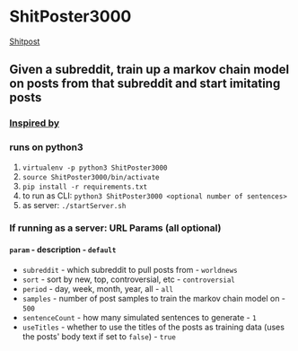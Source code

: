 # ShitPoster3000

[Shitpost](https://www.urbandictionary.com/define.php?term=shitpost)

## Given a subreddit, train up a markov chain model on posts from that subreddit and start imitating posts

### [Inspired by](http://slatestarcodex.com/2018/10/30/sort-by-controversial/)

### runs on python3

1. `virtualenv -p python3 ShitPoster3000`
2. `source ShitPoster3000/bin/activate`
3. `pip install -r requirements.txt`
4. to run as CLI: `python3 ShitPoster3000 <optional number of sentences>`
5. as server: `./startServer.sh`

### If running as a server: URL Params (all optional)
#### `param` - description - `default`
* `subreddit` - which subreddit to pull posts from - `worldnews`
* `sort` - sort by new, top, controversial, etc - `controversial`
* `period` - day, week, month, year, all - `all`
* `samples` - number of post samples to train the markov chain model on - `500`
* `sentenceCount` - how many simulated sentences to generate - `1`
* `useTitles` - whether to use the titles of the posts as training data (uses the posts' body text if set to `false`) - `true`